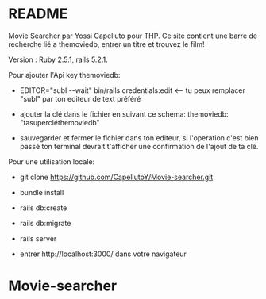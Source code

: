 # README

Movie Searcher par Yossi Capelluto pour THP.
Ce site contient une barre de recherche lié a themoviedb, entrer un titre et trouvez le film!


Version : Ruby 2.5.1, rails 5.2.1.

Pour ajouter l'Api key themoviedb:

* EDITOR="subl --wait" bin/rails credentials:edit <-- tu peux remplacer "subl" par ton editeur de text préféré

* ajouter la clé dans le fichier en suivant ce schema: themoviedb: "tasupercléthemoviedb"

* sauvegarder et fermer le fichier dans ton editeur, si l'operation c'est bien passé ton terminal devrait t'afficher une confirmation de l'ajout de ta clé.

Pour une utilisation locale:

* git clone https://github.com/CapellutoY/Movie-searcher.git

* bundle install

* rails db:create

* rails db:migrate

* rails server

* entrer http://localhost:3000/ dans votre navigateur

# Movie-searcher
